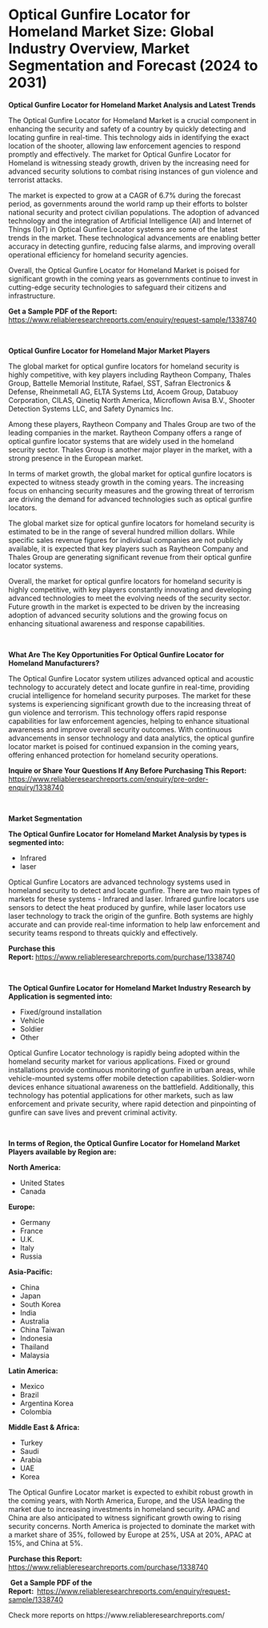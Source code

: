 <p><h1>Optical Gunfire Locator for Homeland Market Size: Global Industry Overview, Market Segmentation and Forecast (2024 to 2031)</h1></p><p><strong>Optical Gunfire Locator for Homeland Market Analysis and Latest Trends</strong></p>
<p><p>The Optical Gunfire Locator for Homeland Market is a crucial component in enhancing the security and safety of a country by quickly detecting and locating gunfire in real-time. This technology aids in identifying the exact location of the shooter, allowing law enforcement agencies to respond promptly and effectively. The market for Optical Gunfire Locator for Homeland is witnessing steady growth, driven by the increasing need for advanced security solutions to combat rising instances of gun violence and terrorist attacks.</p><p>The market is expected to grow at a CAGR of 6.7% during the forecast period, as governments around the world ramp up their efforts to bolster national security and protect civilian populations. The adoption of advanced technology and the integration of Artificial Intelligence (AI) and Internet of Things (IoT) in Optical Gunfire Locator systems are some of the latest trends in the market. These technological advancements are enabling better accuracy in detecting gunfire, reducing false alarms, and improving overall operational efficiency for homeland security agencies.</p><p>Overall, the Optical Gunfire Locator for Homeland Market is poised for significant growth in the coming years as governments continue to invest in cutting-edge security technologies to safeguard their citizens and infrastructure.</p></p>
<p><strong>Get a Sample PDF of the Report:&nbsp;</strong> <a href="https://www.reliableresearchreports.com/enquiry/request-sample/1338740">https://www.reliableresearchreports.com/enquiry/request-sample/1338740</a></p>
<p>&nbsp;</p>
<p><strong>Optical Gunfire Locator for Homeland Major Market Players</strong></p>
<p><p>The global market for optical gunfire locators for homeland security is highly competitive, with key players including Raytheon Company, Thales Group, Battelle Memorial Institute, Rafael, SST, Safran Electronics & Defense, Rheinmetall AG, ELTA Systems Ltd, Acoem Group, Databuoy Corporation, CILAS, Qinetiq North America, Microflown Avisa B.V., Shooter Detection Systems LLC, and Safety Dynamics Inc.</p><p>Among these players, Raytheon Company and Thales Group are two of the leading companies in the market. Raytheon Company offers a range of optical gunfire locator systems that are widely used in the homeland security sector. Thales Group is another major player in the market, with a strong presence in the European market.</p><p>In terms of market growth, the global market for optical gunfire locators is expected to witness steady growth in the coming years. The increasing focus on enhancing security measures and the growing threat of terrorism are driving the demand for advanced technologies such as optical gunfire locators.</p><p>The global market size for optical gunfire locators for homeland security is estimated to be in the range of several hundred million dollars. While specific sales revenue figures for individual companies are not publicly available, it is expected that key players such as Raytheon Company and Thales Group are generating significant revenue from their optical gunfire locator systems.</p><p>Overall, the market for optical gunfire locators for homeland security is highly competitive, with key players constantly innovating and developing advanced technologies to meet the evolving needs of the security sector. Future growth in the market is expected to be driven by the increasing adoption of advanced security solutions and the growing focus on enhancing situational awareness and response capabilities.</p></p>
<p>&nbsp;</p>
<p><strong>What Are The Key Opportunities For Optical Gunfire Locator for Homeland Manufacturers?</strong></p>
<p><p>The Optical Gunfire Locator system utilizes advanced optical and acoustic technology to accurately detect and locate gunfire in real-time, providing crucial intelligence for homeland security purposes. The market for these systems is experiencing significant growth due to the increasing threat of gun violence and terrorism. This technology offers rapid response capabilities for law enforcement agencies, helping to enhance situational awareness and improve overall security outcomes. With continuous advancements in sensor technology and data analytics, the optical gunfire locator market is poised for continued expansion in the coming years, offering enhanced protection for homeland security operations.</p></p>
<p><strong>Inquire or Share Your Questions If Any Before Purchasing This Report:</strong> <a href="https://www.reliableresearchreports.com/enquiry/pre-order-enquiry/1338740">https://www.reliableresearchreports.com/enquiry/pre-order-enquiry/1338740</a></p>
<p>&nbsp;</p>
<p><strong>Market Segmentation</strong></p>
<p><strong>The Optical Gunfire Locator for Homeland Market Analysis by types is segmented into:</strong></p>
<p><ul><li>Infrared</li><li>laser</li></ul></p>
<p><p>Optical Gunfire Locators are advanced technology systems used in homeland security to detect and locate gunfire. There are two main types of markets for these systems - Infrared and laser. Infrared gunfire locators use sensors to detect the heat produced by gunfire, while laser locators use laser technology to track the origin of the gunfire. Both systems are highly accurate and can provide real-time information to help law enforcement and security teams respond to threats quickly and effectively.</p></p>
<p><strong>Purchase this Report:&nbsp;</strong><a href="https://www.reliableresearchreports.com/purchase/1338740">https://www.reliableresearchreports.com/purchase/1338740</a></p>
<p>&nbsp;</p>
<p><strong>The Optical Gunfire Locator for Homeland Market Industry Research by Application is segmented into:</strong></p>
<p><ul><li>Fixed/ground installation</li><li>Vehicle</li><li>Soldier</li><li>Other</li></ul></p>
<p><p>Optical Gunfire Locator technology is rapidly being adopted within the homeland security market for various applications. Fixed or ground installations provide continuous monitoring of gunfire in urban areas, while vehicle-mounted systems offer mobile detection capabilities. Soldier-worn devices enhance situational awareness on the battlefield. Additionally, this technology has potential applications for other markets, such as law enforcement and private security, where rapid detection and pinpointing of gunfire can save lives and prevent criminal activity.</p></p>
<p>&nbsp;</p>
<p><strong>In terms of Region, the Optical Gunfire Locator for Homeland Market Players available by Region are:</strong></p>
<p>
    <p> <strong> North America: </strong>
        <ul>
            <li>United States</li>
            <li>Canada</li>
        </ul>
        </p> 
    <p> <strong> Europe: </strong>
        <ul>
            <li>Germany</li>
            <li>France</li>
            <li>U.K.</li>
            <li>Italy</li>
            <li>Russia</li>
        </ul>
        </p> 
    <p> <strong> Asia-Pacific: </strong>
        <ul>
            <li>China</li>
            <li>Japan</li>
            <li>South Korea</li>
            <li>India</li>
            <li>Australia</li>
            <li>China Taiwan</li>
            <li>Indonesia</li>
            <li>Thailand</li>
            <li>Malaysia</li>
        </ul>
        </p> 
    <p> <strong> Latin America: </strong>
        <ul>
            <li>Mexico</li>
            <li>Brazil</li>
            <li>Argentina Korea</li>
            <li>Colombia</li>
        </ul>
        </p> 
    <p> <strong> Middle East & Africa: </strong>
        <ul>
            <li>Turkey</li>
            <li>Saudi</li>
            <li>Arabia</li>
            <li>UAE</li>
            <li>Korea</li>
        </ul>
    </p>
    </p>
<p><p>The Optical Gunfire Locator market is expected to exhibit robust growth in the coming years, with North America, Europe, and the USA leading the market due to increasing investments in homeland security. APAC and China are also anticipated to witness significant growth owing to rising security concerns. North America is projected to dominate the market with a market share of 35%, followed by Europe at 25%, USA at 20%, APAC at 15%, and China at 5%.</p></p>
<p><strong>Purchase this Report: </strong><a href="https://www.reliableresearchreports.com/purchase/1338740">https://www.reliableresearchreports.com/purchase/1338740</a></p>
<p>&nbsp;<strong>Get a Sample PDF of the Report:&nbsp;&nbsp;</strong><a href="https://www.reliableresearchreports.com/enquiry/request-sample/1338740">https://www.reliableresearchreports.com/enquiry/request-sample/1338740</a></p>
<p><strong></strong></p>
<p>Check more reports on https://www.reliableresearchreports.com/</p>